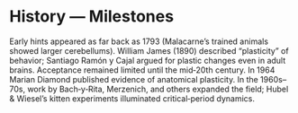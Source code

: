# History — Milestones
Early hints appeared as far back as 1793 (Malacarne’s trained animals showed larger cerebellums). William James (1890) described “plasticity” of behavior; Santiago Ramón y Cajal argued for plastic changes even in adult brains. Acceptance remained limited until the mid‑20th century. In 1964 Marian Diamond published evidence of anatomical plasticity. In the 1960s–70s, work by Bach‑y‑Rita, Merzenich, and others expanded the field; Hubel & Wiesel’s kitten experiments illuminated critical‑period dynamics.
